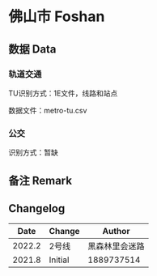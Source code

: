 # 佛山市 Foshan

## 数据 Data

### 轨道交通

TU识别方式：1E文件，线路和站点

数据文件：metro-tu.csv

### 公交

识别方式：暂缺

## 备注 Remark

## Changelog

Date | Change | Author
-----|--------|-------
2022.2 | 2号线 | 黑森林里会迷路
2021.8 | Initial | 1889737514 
